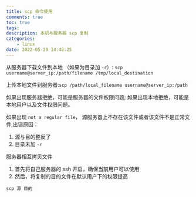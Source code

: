 ```yaml
---
title: scp 命令使用
comments: true
toc: true
tags:
description: 本机与服务器 scp 复制
categories:
    - linux
date: 2022-05-29 14:48:25
---
```


从服务器下载文件到本地 （如果为目录加 `-r`）: `scp username@server_ip:/path/filename /tmp/local_destination`

上传本地文件到服务器:`scp /path/local_filename username@server_ip:/path`

如果出现服务器拒绝，可能是服务器的文件权限问题; 如果出现本地拒绝，可能是本地用户以及文件权限问题。

如果出现 `not a regular file`， 源服务器上不存在该文件或者该文件不是正常文件,出错原因：

1. 源与目的整反了
2. 目录未加 `-r`

服务器相互拷贝文件

1. 首先将自己服务器的 ssh 开启，确保当前用户可以使用
2. 然后，将复制的目的文件在默认用户下的权限提高

`scp 源 目的`
